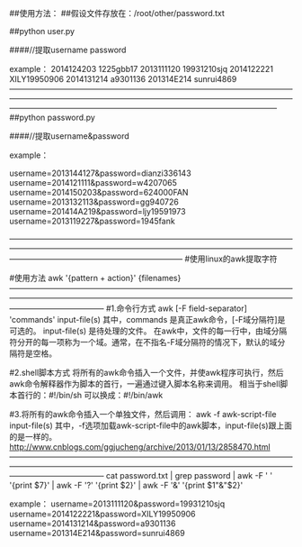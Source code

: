 ##使用方法：
##假设文件存放在：/root/other/password.txt

##python user.py 

####//提取username password

example：
2014124203	1225gbb17
2013111120	19931210sjq
2014122221	XILY19950906
2014131214	a9301136
201314E214	sunrui4869
——————————————————————————————————————————————————————————————————————————————————————————————————————————
##python password.py

####//提取username&password

example：

username=2013144127&password=dianzi336143
username=2014121111&password=w4207065
username=2014150203&password=624000FAN
username=2013132113&password=gg940726
username=201414A219&password=ljy19591973
username=2013119227&password=1945fank

——————————————————————————————————————————————————————————————————————————————————————————————
#使用linux的awk提取字符

#使用方法
awk '{pattern + action}' {filenames}
————————————————————————————————————————————————————————————————————————————————————
#1.命令行方式
awk [-F  field-separator]  'commands'  input-file(s)
其中，commands 是真正awk命令，[-F域分隔符]是可选的。 input-file(s) 是待处理的文件。
在awk中，文件的每一行中，由域分隔符分开的每一项称为一个域。通常，在不指名-F域分隔符的情况下，默认的域分隔符是空格。

#2.shell脚本方式
将所有的awk命令插入一个文件，并使awk程序可执行，然后awk命令解释器作为脚本的首行，一遍通过键入脚本名称来调用。
相当于shell脚本首行的：#!/bin/sh
可以换成：#!/bin/awk

#3.将所有的awk命令插入一个单独文件，然后调用：
awk -f awk-script-file input-file(s)
其中，-f选项加载awk-script-file中的awk脚本，input-file(s)跟上面的是一样的。
http://www.cnblogs.com/ggjucheng/archive/2013/01/13/2858470.html
————————————————————————————————————————————————————————————————————————————————————
cat password.txt | grep password | awk -F ' ' '{print $7}' | awk -F '?' '{print $2}' | awk -F '&' '{print $1"&"$2}' 

example：
username=2013111120&password=19931210sjq
username=2014122221&password=XILY19950906
username=2014131214&password=a9301136
username=201314E214&password=sunrui4869
